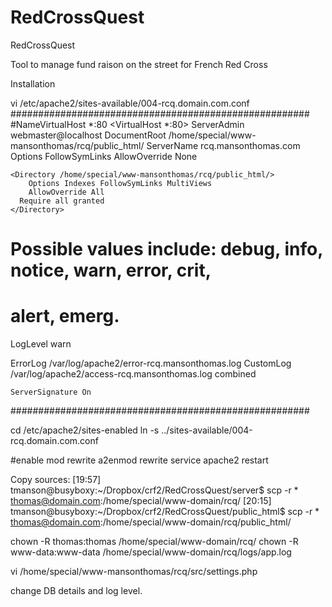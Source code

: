 # RedCrossQuest
RedCrossQuest

Tool to manage fund raison on the street for French Red Cross



Installation

vi /etc/apache2/sites-available/004-rcq.domain.com.conf
######################################################
#NameVirtualHost *:80
<VirtualHost *:80>
	ServerAdmin  webmaster@localhost
	DocumentRoot /home/special/www-mansonthomas/rcq/public_html/
        ServerName   rcq.mansonthomas.com
 <Directory />
		Options FollowSymLinks
		AllowOverride None
	</Directory>

	<Directory /home/special/www-mansonthomas/rcq/public_html/>
		Options Indexes FollowSymLinks MultiViews
		AllowOverride All
	  Require all granted
	</Directory>

  # Possible values include: debug, info, notice, warn, error, crit,
  # alert, emerg.
  LogLevel warn

  ErrorLog  /var/log/apache2/error-rcq.mansonthomas.log
  CustomLog /var/log/apache2/access-rcq.mansonthomas.log combined


	ServerSignature On

</VirtualHost>
######################################################

cd /etc/apache2/sites-enabled
ln -s ../sites-available/004-rcq.domain.com.conf

#enable mod rewrite
a2enmod rewrite
service apache2 restart



Copy sources:
[19:57] tmanson@busyboxy:~/Dropbox/crf2/RedCrossQuest/server$ scp -r * thomas@domain.com:/home/special/www-domain/rcq/
[20:15] tmanson@busyboxy:~/Dropbox/crf2/RedCrossQuest/public_html$ scp -r * thomas@domain.com:/home/special/www-domain/rcq/public_html/


chown -R thomas:thomas /home/special/www-domain/rcq/
chown -R www-data:www-data /home/special/www-domain/rcq/logs/app.log


vi /home/special/www-mansonthomas/rcq/src/settings.php

change DB details and log level.



